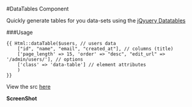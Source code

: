 #DataTables Component

Quickly generate tables for you data-sets using the [jQyuery Datatables](//datatables.net) 

###Usage

```blade
{{ Html::dataTable($users, // users data
    ["id", "name", "email", "created_at"], // columns (title)
    ['page_length' => 15, 'order' => "desc", "edit_url" => '/admin/users/'], // options
    ['class' => 'data-table'] // element attributes
    )
}}
```

View the src [here](/src/resources/views/components/tables/data-table.blade.php)

__ScreenShot__
